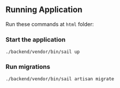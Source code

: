 ## Running Application

Run these commands at `html` folder:

### Start the application
```
./backend/vendor/bin/sail up
```

### Run migrations
```
./backend/vendor/bin/sail artisan migrate
```
